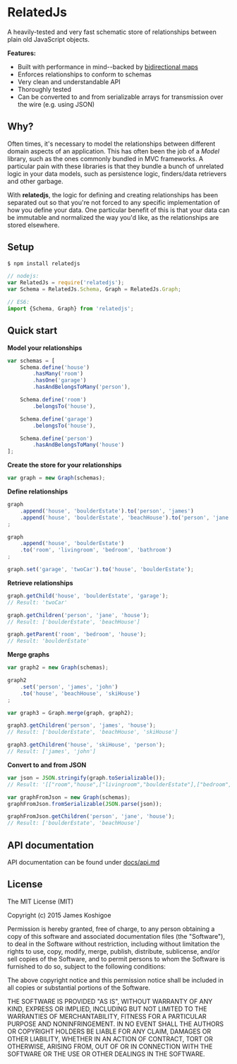 # RelatedJs

A heavily-tested and very fast schematic store of relationships between plain old
JavaScript objects.

**Features:**

- Built with performance in mind--backed by [bidirectional maps](https://en.wikipedia.org/wiki/Bidirectional_map)
- Enforces relationships to conform to schemas
- Very clean and understandable API
- Thoroughly tested
- Can be converted to and from serializable arrays for transmission over the wire (e.g. using JSON)

## Why?

Often times, it's necessary to model the relationships between different domain
aspects of an application. This has often been the job of a *Model* library, such
as the ones commonly bundled in MVC frameworks. A particular pain with these
libraries is that they bundle a bunch of unrelated logic in your data models, such
as persistence logic, finders/data retrievers and other garbage.

With **relatedjs**, the logic for defining and creating relationships has been
separated out so that you're not forced to any specific implementation of how you
define your data. One particular benefit of this is that your data can be immutable
and normalized the way you'd like, as the relationships are stored elsewhere.

## Setup

```bash
$ npm install relatedjs
```

```javascript
// nodejs:
var RelatedJs = require('relatedjs');
var Schema = RelatedJs.Schema, Graph = RelatedJs.Graph;

// ES6:
import {Schema, Graph} from 'relatedjs';
```

## Quick start

**Model your relationships**

```javascript
var schemas = [
    Schema.define('house')
        .hasMany('room')
        .hasOne('garage')
        .hasAndBelongsToMany('person'),

    Schema.define('room')
        .belongsTo('house'),

    Schema.define('garage')
        .belongsTo('house'),

    Schema.define('person')
        .hasAndBelongsToMany('house')
];
```

**Create the store for your relationships**

```javascript
var graph = new Graph(schemas);
```

**Define relationships**

```javascript
graph
    .append('house', 'boulderEstate').to('person', 'james')
    .append('house', 'boulderEstate', 'beachHouse').to('person', 'jane')
;

graph
    .append('house', 'boulderEstate')
    .to('room', 'livingroom', 'bedroom', 'bathroom')
;

graph.set('garage', 'twoCar').to('house', 'boulderEstate');
```

**Retrieve relationships**

```javascript
graph.getChild('house', 'boulderEstate', 'garage');
// Result: 'twoCar'

graph.getChildren('person', 'jane', 'house');
// Result: ['boulderEstate', 'beachHouse']

graph.getParent('room', 'bedroom', 'house');
// Result: 'boulderEstate'
```

**Merge graphs**

```javascript
var graph2 = new Graph(schemas);

graph2
    .set('person', 'james', 'john')
    .to('house', 'beachHouse', 'skiHouse')
;

var graph3 = Graph.merge(graph, graph2);

graph3.getChildren('person', 'james', 'house');
// Result: ['boulderEstate', 'beachHouse', 'skiHouse']

graph3.getChildren('house', 'skiHouse', 'person');
// Result: ['james', 'john']
```

**Convert to and from JSON**
```javascript
var json = JSON.stringify(graph.toSerializable());
// Result: '[["room","house",["livingroom","boulderEstate"],["bedroom","boulderEstate"],["bathroom","boulderEstate"]],["house","garage",["boulderEstate","twoCar"]],["person","house",["james","boulderEstate"],["jane","boulderEstate","beachHouse"]]]'

var graphFromJson = new Graph(schemas);
graphFromJson.fromSerializable(JSON.parse(json));

graphFromJson.getChildren('person', 'jane', 'house');
// Result: ['boulderEstate', 'beachHouse']
```

## API documentation

API documentation can be found under [docs/api.md](docs/api.md)

## License

The MIT License (MIT)

Copyright (c) 2015 James Koshigoe

Permission is hereby granted, free of charge, to any person obtaining a copy
of this software and associated documentation files (the "Software"), to deal
in the Software without restriction, including without limitation the rights
to use, copy, modify, merge, publish, distribute, sublicense, and/or sell
copies of the Software, and to permit persons to whom the Software is
furnished to do so, subject to the following conditions:

The above copyright notice and this permission notice shall be included in
all copies or substantial portions of the Software.

THE SOFTWARE IS PROVIDED "AS IS", WITHOUT WARRANTY OF ANY KIND, EXPRESS OR
IMPLIED, INCLUDING BUT NOT LIMITED TO THE WARRANTIES OF MERCHANTABILITY,
FITNESS FOR A PARTICULAR PURPOSE AND NONINFRINGEMENT. IN NO EVENT SHALL THE
AUTHORS OR COPYRIGHT HOLDERS BE LIABLE FOR ANY CLAIM, DAMAGES OR OTHER
LIABILITY, WHETHER IN AN ACTION OF CONTRACT, TORT OR OTHERWISE, ARISING FROM,
OUT OF OR IN CONNECTION WITH THE SOFTWARE OR THE USE OR OTHER DEALINGS IN
THE SOFTWARE.